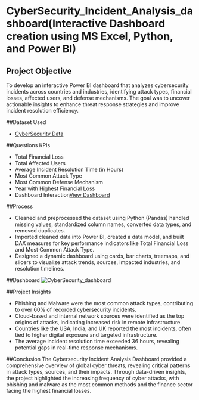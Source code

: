 # CyberSecurity_Incident_Analysis_dashboard(Interactive Dashboard creation using MS Excel, Python, and Power BI)

## Project Objective
To develop an interactive Power BI dashboard that analyzes cybersecurity incidents across countries and industries, identifying attack types, financial losses, affected users, and defense mechanisms. The goal was to uncover actionable insights to enhance threat response strategies and improve incident resolution efficiency.

##Dataset Used
- <a href="https://github.com/VishalMakwana1833/CyberSecurity_Incident_Analysis_dashboard/blob/main/Cybersecurity_data.csv">CyberSecurity Data</a>

##Questions KPIs
- Total Financial Loss
- Total Affected Users
- Average Incident Resolution Time (in Hours)
- Most Common Attack Type
- Most Common Defense Mechanism
- Year with Highest Financial Loss
- Dashboard Interaction<a href="https://github.com/VishalMakwana1833/CyberSecurity_Incident_Analysis_dashboard/blob/main/CyberSecurity_dashboard.jpg">View Dashboard</a>

##Process
- Cleaned and preprocessed the dataset using Python (Pandas) handled missing values, standardized column names, converted data types, and removed duplicates.
- Imported cleaned data into Power BI, created a data model, and built DAX measures for key performance indicators like Total Financial Loss and Most Common Attack Type.
- Designed a dynamic dashboard using cards, bar charts, treemaps, and slicers to visualize attack trends, sources, impacted industries, and resolution timelines.

##Dashboard
![CyberSecurity_dashboard](https://github.com/user-attachments/assets/30c84d41-1ef3-408d-a31d-f02f64d91bc4)

##Project Insights
- Phishing and Malware were the most common attack types, contributing to over 60% of recorded cybersecurity incidents.
- Cloud-based and internal network sources were identified as the top origins of attacks, indicating increased risk in remote infrastructure.
- Countries like the USA, India, and UK reported the most incidents, often tied to higher digital exposure and targeted infrastructure.
- The average incident resolution time exceeded 36 hours, revealing potential gaps in real-time response mechanisms.

##Conclusion
The Cybersecurity Incident Analysis Dashboard provided a comprehensive overview of global cyber threats, revealing critical patterns in attack types, sources, and their impacts. Through data-driven insights, the project highlighted the increasing frequency of cyber attacks, with phishing and malware as the most common methods and the finance sector facing the highest financial losses.

